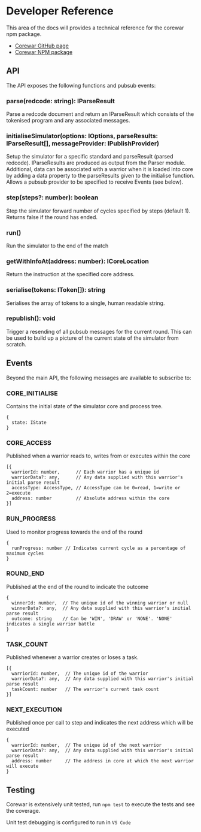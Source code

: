 Developer Reference
===================

This area of the docs will provides a technical reference for the corewar npm package.

* [Corewar GitHub page](https://github.com/gareththegeek/corewar)
* [Corewar NPM package](https://www.npmjs.com/package/corewar)

## API

The API exposes the following functions and pubsub events:

### parse(redcode: string): IParseResult

Parse a redcode document and return an IParseResult which consists of the tokenised program and any associated messages.

### initialiseSimulator(options: IOptions, parseResults: IParseResult[], messageProvider: IPublishProvider)

Setup the simulator for a specific standard and parseResult (parsed redcode).
IParseResults are produced as output from the Parser module.
Additional, data can be associated with a warrior when it is loaded into core by adding a data property to the parseResults given to the initialise function.
Allows a pubsub provider to be specified to receive Events (see below).

### step(steps?: number): boolean

Step the simulator forward number of cycles specified by steps (default 1).
Returns false if the round has ended.

### run()

Run the simulator to the end of the match

### getWithInfoAt(address: number): ICoreLocation

Return the instruction at the specified core address.

### serialise(tokens: IToken[]): string

Serialises the array of tokens to a single, human readable string.

### republish(): void

Trigger a resending of all pubsub messages for the current round.
This can be used to build up a picture of the current state of the simulator from scratch.

## Events

Beyond the main API, the following messages are available to subscribe to:

### CORE_INITIALISE

Contains the initial state of the simulator core and process tree.

```
{
  state: IState
}
```

### CORE_ACCESS

Published when a warrior reads to, writes from or executes within the core

```
[{
  warriorId: number,      // Each warrior has a unique id
  warriorData?: any,      // Any data supplied with this warrior's initial parse result
  accessType: AccessType, // AccessType can be 0=read, 1=write or 2=execute
  address: number         // Absolute address within the core
}]
```

### RUN_PROGRESS

Used to monitor progress towards the end of the round

```
{ 
  runProgress: number // Indicates current cycle as a percentage of maximum cycles
}
```

### ROUND_END

Published at the end of the round to indicate the outcome

```
{
  winnerId: number,  // The unique id of the winning warrior or null
  winnerData?: any,  // Any data supplied with this warrior's initial parse result
  outcome: string    // Can be 'WIN', 'DRAW' or 'NONE'. 'NONE' indicates a single warrior battle
}
```

### TASK_COUNT

Published whenever a warrior creates or loses a task.

```
[{
  warriorId: number,  // The unique id of the warrior
  warriorData?: any,  // Any data supplied with this warrior's initial parse result
  taskCount: number   // The warrior's current task count
}]
```

### NEXT_EXECUTION

Published once per call to step and indicates the next address which will be executed

```
{
  warriorId: number,  // The unique id of the next warrior
  warriorData?: any,  // Any data supplied with this warrior's initial parse result
  address: number     // The address in core at which the next warrior will execute
}
```

## Testing

Corewar is extensively unit tested, run `npm test` to execute the tests and see the coverage.

Unit test debugging is configured to run in `VS Code`

